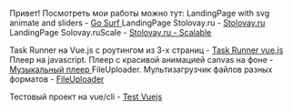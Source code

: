 Привет! Посмотреть мои работы можно тут:
LandingPage with svg animate and sliders - <a href="https://sweetysweet.github.io/GoSurfe/"> Go Surf </a>
LandingPage Stolovay.ru - <a href="https://sweetysweet.github.io/Stolovay.ru/"> Stolovay.ru </a>
LandingPage Solovay.ruScale - <a href="https://sweetysweet.github.io/Solovay.ruScale/"> Stolovay.ru - Scalable</a>

Task Runner на Vue.js с роутингом из 3-х страниц - <a href="https://sweetysweet.github.io/"> Task Runner vue.js </a>
Плеер на javascript. Плеер с красивой анимацией canvas на фоне - <a href="https://sweetysweet.github.io/Music-player/"> Музыкальный плеер </a>
FileUploader. Мультизагрузчик файлов разных форматов - <a href="https://sweetysweet.github.io/FileUploader/"> FileUploader </a>


Тестовый проект на vue/cli - <a href="https://sweetysweet.github.io/testProject/">Test Vuejs</a>
